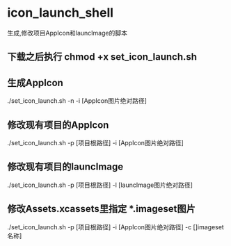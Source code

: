 # icon_launch_shell
生成,修改项目AppIcon和launcImage的脚本

## 下载之后执行 chmod +x set_icon_launch.sh

## 生成AppIcon
./set_icon_launch.sh -n -i [AppIcon图片绝对路径]

## 修改现有项目的AppIcon
./set_icon_launch.sh -p [项目根路径] -i [AppIcon图片绝对路径]

## 修改现有项目的launcImage
./set_icon_launch.sh -p [项目根路径] -l [launcImage图片绝对路径]

## 修改Assets.xcassets里指定 *.imageset图片
./set_icon_launch.sh -p [项目根路径] -i [AppIcon图片绝对路径] -c []imageset名称]
